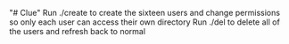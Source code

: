 "# Clue" 
Run ./create to create the sixteen users and change permissions so only each user can access their own directory
Run ./del to delete all of the users and refresh back to normal
